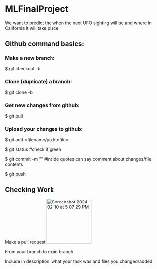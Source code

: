 # MLFinalProject
We want to predict the when the next UFO sighting will be and where in California it will take place

## Github command basics:

### Make a new branch: 

$ git checkout -b <branchname>

### Clone (duplicate) a branch:

$ git clone -b <branchname> <remote-repo-url>

### Get new changes from github:

$ git pull 

### Upload your changes to github:

$ git add <filename/pathtofile>

$ git status #check if green

$ git commit -m "" #inside quotes can say comment about changes/file contents

$ git push

## Checking Work

Make a pull request  <img width="145" alt="Screenshot 2024-02-10 at 5 07 29 PM" src="https://github.com/priyalpatell/MLFinalProject/assets/93696664/22121220-5ea8-4e79-bdeb-b5c979323274">

From your branch to main branch

Include in description: what your task was and files you changed/added
